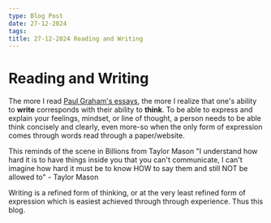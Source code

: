 ```yaml
---
type: Blog Post
date: 27-12-2024
tags: 
title: 27-12-2024 Reading and Writing
---
```

# Reading and Writing
The more I read [Paul Graham's essays](https://paulgraham.com/articles.html), the more I realize that one's ability to **write** corresponds with their ability to **think**. To be able to express and explain your feelings, mindset, or line of thought, a person needs to be able think concisely and clearly, even more-so when the only form of expression comes through words read through a paper/website. 

This reminds of the scene in Billions from Taylor Mason 
"I understand how hard it is to have things inside you that you can't communicate, I can't imagine how hard it must be to know HOW to say them and still NOT be allowed to" - Taylor Mason

Writing is a refined form of thinking, or at the very least refined form of expression which is easiest achieved through through experience. Thus this blog. 